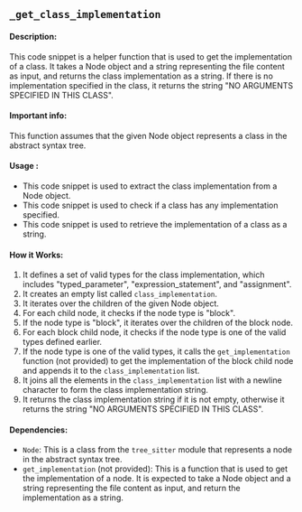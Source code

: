 ## `_get_class_implementation`

#### Description:
This code snippet is a helper function that is used to get the implementation of a class. It takes a Node object and a string representing the file content as input, and returns the class implementation as a string. If there is no implementation specified in the class, it returns the string "NO ARGUMENTS SPECIFIED IN THIS CLASS".

#### Important info:
This function assumes that the given Node object represents a class in the abstract syntax tree.

#### Usage :

- This code snippet is used to extract the class implementation from a Node object.
- This code snippet is used to check if a class has any implementation specified.
- This code snippet is used to retrieve the implementation of a class as a string.

#### How it Works:
1. It defines a set of valid types for the class implementation, which includes "typed_parameter", "expression_statement", and "assignment".
2. It creates an empty list called `class_implementation`.
3. It iterates over the children of the given Node object.
4. For each child node, it checks if the node type is "block".
5. If the node type is "block", it iterates over the children of the block node.
6. For each block child node, it checks if the node type is one of the valid types defined earlier.
7. If the node type is one of the valid types, it calls the `get_implementation` function (not provided) to get the implementation of the block child node and appends it to the `class_implementation` list.
8. It joins all the elements in the `class_implementation` list with a newline character to form the class implementation string.
9. It returns the class implementation string if it is not empty, otherwise it returns the string "NO ARGUMENTS SPECIFIED IN THIS CLASS".

#### Dependencies:
- `Node`: This is a class from the `tree_sitter` module that represents a node in the abstract syntax tree.
- `get_implementation` (not provided): This is a function that is used to get the implementation of a node. It is expected to take a Node object and a string representing the file content as input, and return the implementation as a string.